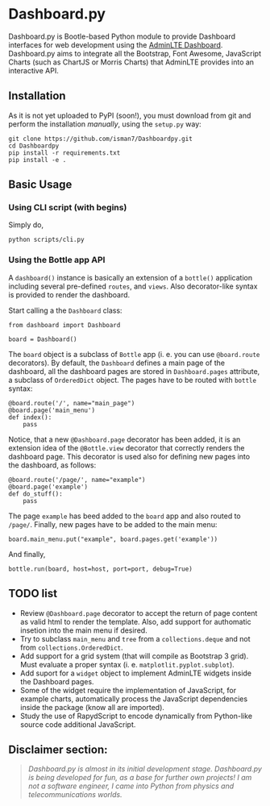 # Dashboard.py

Dashboard.py is Bootle-based Python module to provide Dashboard interfaces for web development using the [AdminLTE 
Dashboard](https://github.com/almasaeed2010/AdminLTE). Dashboard.py aims to integrate all  the Bootstrap, Font 
Awesome, JavaScript Charts (such as ChartJS or Morris Charts) that AdminLTE provides into an interactive API. 

## Installation

As it is not yet uploaded to PyPI (soon!), you must download from git and perform the installation *manually*, using 
the `setup.py` way: 

```
git clone https://github.com/isman7/Dashboardpy.git
cd Dashboardpy
pip install -r requirements.txt
pip install -e .
```

## Basic Usage

### Using CLI script (with begins)

Simply do, 

```
python scripts/cli.py
```

### Using the Bottle app API

A `dashboard()` instance is basically an extension of a `bottle()` application including several pre-defined `routes`,
and `views`. Also decorator-like syntax is provided to render the dashboard.

Start calling a the `Dashboard` class:

```
from dashboard import Dashboard

board = Dashboard()
```  
 
The `board` object is a subclass of `Bottle`  app (i. e. you can use `@board.route` decorators). By default, the 
`Dashboard` defines a main page of the dashboard, all the dashboard pages are stored in `Dashboard.pages` attribute, 
a subclass of `OrderedDict` object. The pages have to be routed with `bottle` syntax:
 
```
@board.route('/', name="main_page")
@board.page('main_menu')
def index():
    pass
```

Notice, that a new `@Dashboard.page` decorator has been added, it is an extension idea of the `@Bottle.view` decorator 
that correctly renders the dashboard page. This decorator is used also for defining new pages into the dashboard, as 
follows: 

```
@board.route('/page/', name="example")
@board.page('example')
def do_stuff():
    pass
```

The page `example` has beed added to the `board` app and also routed to `/page/`. Finally, new pages have to be added
 to the main menu:
 
```
board.main_menu.put("example", board.pages.get('example'))
``` 

And finally,

```
bottle.run(board, host=host, port=port, debug=True)
```



## TODO list

- Review `@Dashboard.page` decorator to accept the return of page content as valid html to render the template. Also,
 add support for authomatic insetion into the main menu if desired. 
- Try to subclass `main_menu` and `tree` from a `collections.deque` and not from `collections.OrderedDict`.  
- Add support for a grid system (that will compile as Bootstrap 3 grid). Must evaluate a proper syntax (i. e. 
`matplotlit.pyplot.subplot`).
- Add suport for a `widget` object to implement AdminLTE widgets inside the Dashboard pages.
- Some of the widget require the implementation of JavaScript, for example charts, automatically process the 
JavaScript dependencies inside the package (know all are imported). 
- Study the use of RapydScript to encode dynamically from Python-like source code additional JavaScript. 


## Disclaimer section:
> *Dashboard.py is almost in its initial development stage.*
> *Dashboard.py is being developed for fun, as a base for further own projects!*
> *I am not a software engineer, I came into Python from physics and telecommunications worlds.*

